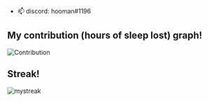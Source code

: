 - 📫 discord: hooman#1196



## My contribution (hours of sleep lost) graph!

![Contribution](https://activity-graph.herokuapp.com/graph?username=ThisIsALegitUsername&theme=react-dark&hide_border=true&area=true)

## Streak!

<img src="https://github-readme-streak-stats.herokuapp.com/?user=ThisIsALegitUsername&theme=tokyonight" alt="mystreak"/>
